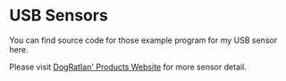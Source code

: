 # USB Sensors
You can find source code for those example program for my USB sensor here.

Please visit
[DogRatIan' Products Website](http://www.dogratian.com:8080/products)
for more sensor detail.
